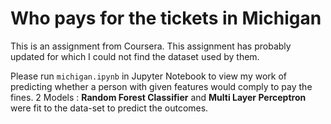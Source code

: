 # Who pays for the tickets in Michigan

This is an assignment from Coursera. This assignment has probably updated for which I could not find the dataset used by them. 

Please run `michigan.ipynb` in Jupyter Notebook to view my work of predicting whether a person with given features would comply to pay the fines. 2 Models : **Random Forest Classifier** and 
**Multi Layer Perceptron** were fit to the data-set to predict the outcomes.
